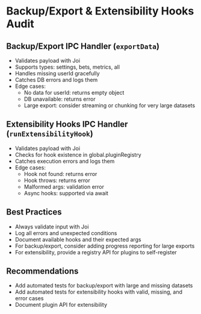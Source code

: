 # Backup/Export & Extensibility Hooks Audit

## Backup/Export IPC Handler (`exportData`)

- Validates payload with Joi
- Supports types: settings, bets, metrics, all
- Handles missing userId gracefully
- Catches DB errors and logs them
- Edge cases:
  - No data for userId: returns empty object
  - DB unavailable: returns error
  - Large export: consider streaming or chunking for very large datasets

## Extensibility Hooks IPC Handler (`runExtensibilityHook`)

- Validates payload with Joi
- Checks for hook existence in global.pluginRegistry
- Catches execution errors and logs them
- Edge cases:
  - Hook not found: returns error
  - Hook throws: returns error
  - Malformed args: validation error
  - Async hooks: supported via await

## Best Practices

- Always validate input with Joi
- Log all errors and unexpected conditions
- Document available hooks and their expected args
- For backup/export, consider adding progress reporting for large exports
- For extensibility, provide a registry API for plugins to self-register

## Recommendations

- Add automated tests for backup/export with large and missing datasets
- Add automated tests for extensibility hooks with valid, missing, and error cases
- Document plugin API for extensibility
